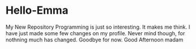 # Hello-Emma
My New Repository
Programming is just so interesting. It makes me think. 
I have just made some few changes on my profile. Never mind though, for nothning much has changed.
Goodbye for now.
Good Afternoon madam
